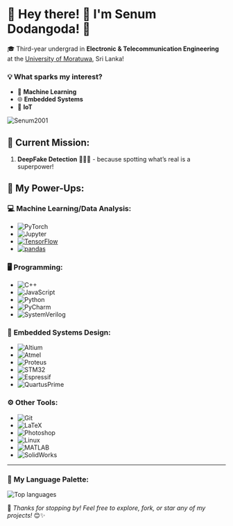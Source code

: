 # 🌟 Hey there! 👋 I'm **Senum Dodangoda**! 🌟

🎓 Third-year undergrad in **Electronic & Telecommunication Engineering** at the [University of Moratuwa](https://www.mrt.ac.lk/), Sri Lanka! 

### 💡 What sparks my interest?
- 🤖 **Machine Learning**
- 🌐 **Embedded Systems**
- 📶 **IoT**

<p align="left"> <img src="https://komarev.com/ghpvc/?username=Senum2001&label=Profile%20views&color=0e75b6&style=flat" alt="Senum2001" /> </p>

## 🚧 Current Mission:
1. **DeepFake Detection** 🕵️‍♂️✨ - because spotting what’s real is a superpower!

## 💪 My Power-Ups:

### 💻 **Machine Learning/Data Analysis:**
- ![PyTorch](https://img.shields.io/badge/PyTorch-EE4C2C?style=flat&logo=PyTorch&logoColor=white) 
- ![Jupyter](https://img.shields.io/badge/Jupyter-F37626?style=flat&logo=Jupyter&logoColor=white) 
- [![TensorFlow](https://img.shields.io/badge/TensorFlow-v2.5.0-blue.svg)](https://www.tensorflow.org/) 
- [![pandas](https://img.shields.io/badge/pandas-v1.3.0-blue.svg)](https://pandas.pydata.org/) 

### 🖥️ **Programming:**
- ![C++](https://img.shields.io/badge/C%2B%2B-00599C?style=flat&logo=c%2B%2B&logoColor=white) 
- ![JavaScript](https://shields.io/badge/JavaScript-F7DF1E?logo=JavaScript&logoColor=000&style=flat-square) 
- ![Python](https://img.shields.io/badge/Python-3776AB?style=flat&logo=python&logoColor=white) 
- ![PyCharm](https://img.shields.io/badge/PyCharm-000000?style=flat&logo=PyCharm&logoColor=white) 
- ![SystemVerilog](https://img.shields.io/badge/SystemVerilog-7952B3?style=flat&logo=Verilog&logoColor=white) 

### 🔧 **Embedded Systems Design:**
- ![Altium](https://img.shields.io/badge/Altium-0C7C59?style=flat&logo=Altium%20Designer&logoColor=white) 
- ![Atmel](https://img.shields.io/badge/Atmel-0074B5?style=flat&logo=Atmel&logoColor=white) 
- ![Proteus](https://img.shields.io/badge/Proteus-007ACC?style=flat&logo=Proteus&logoColor=white) 
- ![STM32](https://img.shields.io/badge/STM32-03234B?style=flat&logo=STMicroelectronics&logoColor=white) 
- ![Espressif](https://img.shields.io/badge/Espressif-FF0000?style=flat&logo=Espressif&logoColor=white) 
- ![QuartusPrime](https://img.shields.io/badge/Quartus%20Prime-007ACC?style=flat&logo=Altera&logoColor=white) 

### ⚙️ **Other Tools:**
- ![Git](https://img.shields.io/badge/Git-F05032?style=flat&logo=git&logoColor=white) 
- ![LaTeX](https://img.shields.io/badge/LaTeX-008080?style=flat&logo=LaTeX&logoColor=white) 
- ![Photoshop](https://img.shields.io/badge/Photoshop-31A8FF?style=flat&logo=adobe%20photoshop&logoColor=white) 
- ![Linux](https://img.shields.io/badge/Linux-FCC624?style=flat&logo=linux&logoColor=white) 
- ![MATLAB](https://img.shields.io/badge/MATLAB-0076A8?style=flat&logo=MathWorks&logoColor=white)
- ![SolidWorks](https://img.shields.io/badge/SolidWorks-FF0000?style=flat&logo=SolidWorks&logoColor=white) 

---


### 🎨 **My Language Palette**:
![Top languages](https://github-readme-stats.vercel.app/api/top-langs/?username=Senum2001)

🌟 *Thanks for stopping by! Feel free to explore, fork, or star any of my projects!* 😊✨
